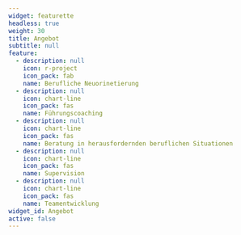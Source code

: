 ```yaml
---
widget: featurette
headless: true
weight: 30
title: Angebot
subtitle: null
feature:
  - description: null
    icon: r-project
    icon_pack: fab
    name: Berufliche Neuorinetierung
  - description: null
    icon: chart-line
    icon_pack: fas
    name: Führungscoaching
  - description: null
    icon: chart-line
    icon_pack: fas
    name: Beratung in herausfordernden beruflichen Situationen
  - description: null
    icon: chart-line
    icon_pack: fas
    name: Supervision
  - description: null
    icon: chart-line
    icon_pack: fas
    name: Teamentwicklung
widget_id: Angebot
active: false
---
```

